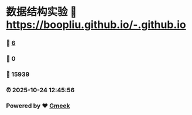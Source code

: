 # 数据结构实验 :link: https://boopliu.github.io/-.github.io 
### :page_facing_up: [6](https://boopliu.github.io/-.github.io/tag.html) 
### :speech_balloon: 0 
### :hibiscus: 15939 
### :alarm_clock: 2025-10-24 12:45:56 
### Powered by :heart: [Gmeek](https://github.com/Meekdai/Gmeek)
